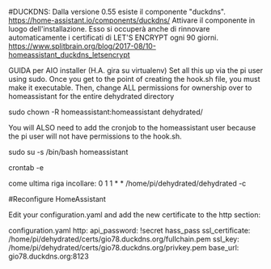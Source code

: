 #DUCKDNS:
Dalla versione 0.55 esiste il componente "duckdns".
https://home-assistant.io/components/duckdns/
Attivare il componente in luogo dell'installazione. 
Esso si occuperà anche di rinnovare automaticamente i certificati di LET'S ENCRYPT ogni 90 giorni.
https://www.splitbrain.org/blog/2017-08/10-homeassistant_duckdns_letsencrypt

GUIDA per AIO installer (H.A. gira su virtualenv)
Set all this up via the pi user using sudo. Once you get to the point of creating the hook.sh file, you must make it executable. Then, change ALL permissions for ownership over to homeassistant for the entire dehydrated directory

sudo chown -R homeassistant:homeassistant dehydrated/

You will ALSO need to add the cronjob to the homeassistant user because the pi user will not have permissions to the hook.sh.

sudo su -s /bin/bash homeassistant

crontab -e

come ultima riga incollare: 
0 1 1 * * /home/pi/dehydrated/dehydrated -c

#Reconfigure HomeAssistant

Edit your configuration.yaml and add the new certificate to the http section:

configuration.yaml
http:
  api_password: !secret hass_pass
  ssl_certificate: /home/pi/dehydrated/certs/gio78.duckdns.org/fullchain.pem
  ssl_key: /home/pi/dehydrated/certs/gio78.duckdns.org/privkey.pem
  base_url: gio78.duckdns.org:8123
